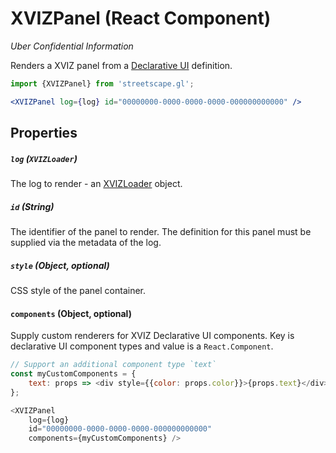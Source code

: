# XVIZPanel (React Component)

*Uber Confidential Information*


Renders a XVIZ panel from a [Declarative UI]() definition.

```jsx
import {XVIZPanel} from 'streetscape.gl';

<XVIZPanel log={log} id="00000000-0000-0000-0000-000000000000" />

```

## Properties

##### `log` (`XVIZLoader`)

The log to render - an [XVIZLoader](/docs/api-reference/xviz-loader-interface.md) object.

##### `id` (String)

The identifier of the panel to render. The definition for this panel must be supplied via the metadata of the log.

##### `style` (Object, optional)

CSS style of the panel container.

#### `components` (Object, optional)

Supply custom renderers for XVIZ Declarative UI components. Key is declarative UI component types and value is a `React.Component`.

```js
// Support an additional component type `text`
const myCustomComponents = {
    text: props => <div style={{color: props.color}}>{props.text}</div>
};

<XVIZPanel
    log={log}
    id="00000000-0000-0000-0000-000000000000"
    components={myCustomComponents} />
```
